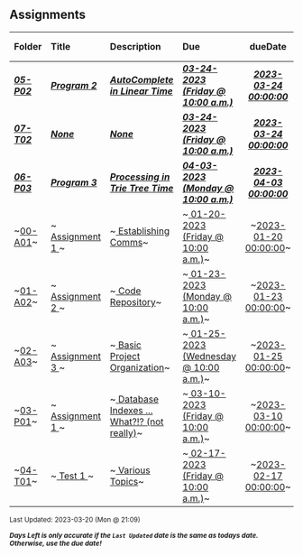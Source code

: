 ## Assignments

| Folder | Title | Description | Due | dueDate | Days Left<sup>*</sup> |
|:------|:------|:------|:------|:-----:|-----|
| ***<a href="https://github.com/rugbyprof/3013-Algorithms/tree/master/Assignments/05-P02">05-P02</a>*** | ***<a href="https://github.com/rugbyprof/3013-Algorithms/tree/master/Assignments/05-P02"> Program 2 </a>*** | ***<a href="https://github.com/rugbyprof/3013-Algorithms/tree/master/Assignments/05-P02"> AutoComplete in Linear Time</a>*** | ***<a href="https://github.com/rugbyprof/3013-Algorithms/tree/master/Assignments/05-P02"> 03-24-2023 (Friday @ 10:00 a.m.)</a>*** | ***<a href="https://github.com/rugbyprof/3013-Algorithms/tree/master/Assignments/05-P02">2023-03-24 00:00:00</a>*** | 4 |
| ***<a href="https://github.com/rugbyprof/3013-Algorithms/tree/master/Assignments/07-T02">07-T02</a>*** | ***<a href="https://github.com/rugbyprof/3013-Algorithms/tree/master/Assignments/07-T02">None</a>*** | ***<a href="https://github.com/rugbyprof/3013-Algorithms/tree/master/Assignments/07-T02">None</a>*** | ***<a href="https://github.com/rugbyprof/3013-Algorithms/tree/master/Assignments/07-T02"> 03-24-2023 (Friday @ 10:00 a.m.)</a>*** | ***<a href="https://github.com/rugbyprof/3013-Algorithms/tree/master/Assignments/07-T02">2023-03-24 00:00:00</a>*** | 4 |
| ***<a href="https://github.com/rugbyprof/3013-Algorithms/tree/master/Assignments/06-P03">06-P03</a>*** | ***<a href="https://github.com/rugbyprof/3013-Algorithms/tree/master/Assignments/06-P03"> Program 3 </a>*** | ***<a href="https://github.com/rugbyprof/3013-Algorithms/tree/master/Assignments/06-P03"> Processing in Trie Tree Time</a>*** | ***<a href="https://github.com/rugbyprof/3013-Algorithms/tree/master/Assignments/06-P03"> 04-03-2023 (Monday @ 10:00 a.m.)</a>*** | ***<a href="https://github.com/rugbyprof/3013-Algorithms/tree/master/Assignments/06-P03">2023-04-03 00:00:00</a>*** | 14 |
| ~<a href="https://github.com/rugbyprof/3013-Algorithms/tree/master/Assignments/00-A01">00-A01</a>~ | ~<a href="https://github.com/rugbyprof/3013-Algorithms/tree/master/Assignments/00-A01"> Assignment 1 </a>~ | ~<a href="https://github.com/rugbyprof/3013-Algorithms/tree/master/Assignments/00-A01"> Establishing Comms</a>~ | ~<a href="https://github.com/rugbyprof/3013-Algorithms/tree/master/Assignments/00-A01"> 01-20-2023 (Friday @ 10:00 a.m.)</a>~ | ~<a href="https://github.com/rugbyprof/3013-Algorithms/tree/master/Assignments/00-A01">2023-01-20 00:00:00</a>~ | ---- |
| ~<a href="https://github.com/rugbyprof/3013-Algorithms/tree/master/Assignments/01-A02">01-A02</a>~ | ~<a href="https://github.com/rugbyprof/3013-Algorithms/tree/master/Assignments/01-A02"> Assignment 2 </a>~ | ~<a href="https://github.com/rugbyprof/3013-Algorithms/tree/master/Assignments/01-A02"> Code Repository</a>~ | ~<a href="https://github.com/rugbyprof/3013-Algorithms/tree/master/Assignments/01-A02"> 01-23-2023 (Monday @ 10:00 a.m.)</a>~ | ~<a href="https://github.com/rugbyprof/3013-Algorithms/tree/master/Assignments/01-A02">2023-01-23 00:00:00</a>~ | ---- |
| ~<a href="https://github.com/rugbyprof/3013-Algorithms/tree/master/Assignments/02-A03">02-A03</a>~ | ~<a href="https://github.com/rugbyprof/3013-Algorithms/tree/master/Assignments/02-A03"> Assignment 3 </a>~ | ~<a href="https://github.com/rugbyprof/3013-Algorithms/tree/master/Assignments/02-A03"> Basic Project Organization</a>~ | ~<a href="https://github.com/rugbyprof/3013-Algorithms/tree/master/Assignments/02-A03"> 01-25-2023 (Wednesday @ 10:00 a.m.)</a>~ | ~<a href="https://github.com/rugbyprof/3013-Algorithms/tree/master/Assignments/02-A03">2023-01-25 00:00:00</a>~ | ---- |
| ~<a href="https://github.com/rugbyprof/3013-Algorithms/tree/master/Assignments/03-P01">03-P01</a>~ | ~<a href="https://github.com/rugbyprof/3013-Algorithms/tree/master/Assignments/03-P01"> Assignment 1 </a>~ | ~<a href="https://github.com/rugbyprof/3013-Algorithms/tree/master/Assignments/03-P01"> Database Indexes ... What?!? (not really)</a>~ | ~<a href="https://github.com/rugbyprof/3013-Algorithms/tree/master/Assignments/03-P01"> 03-10-2023 (Friday @ 10:00 a.m.)</a>~ | ~<a href="https://github.com/rugbyprof/3013-Algorithms/tree/master/Assignments/03-P01">2023-03-10 00:00:00</a>~ | ---- |
| ~<a href="https://github.com/rugbyprof/3013-Algorithms/tree/master/Assignments/04-T01">04-T01</a>~ | ~<a href="https://github.com/rugbyprof/3013-Algorithms/tree/master/Assignments/04-T01"> Test 1 </a>~ | ~<a href="https://github.com/rugbyprof/3013-Algorithms/tree/master/Assignments/04-T01"> Various Topics</a>~ | ~<a href="https://github.com/rugbyprof/3013-Algorithms/tree/master/Assignments/04-T01"> 02-17-2023 (Friday @ 10:00 a.m.)</a>~ | ~<a href="https://github.com/rugbyprof/3013-Algorithms/tree/master/Assignments/04-T01">2023-02-17 00:00:00</a>~ | ---- |

<sup>Last Updated: 2023-03-20 (Mon @ 21:09)</sup> 

<sup>***Days Left is only accurate if the `Last Updated` date is the same as todays date. Otherwise, use the due date!***</sup> 